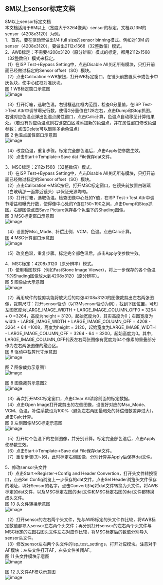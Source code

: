 ## 8M以上sensor标定文档

8M以上sensor标定文档  
本文档适用于8M以上（宽度大于3264像素）sensor的标定，文档以13M的sensor（4208x3120）为例。  
1．首先，要在驱动里做出1/4 full size的sensor binning模式。例如对13M 的sensor（4208x3120），要做出2112x1568（32整数倍）模式。  
2．AWB标定：不需要4208x3120（原分辨率）模式的标定，都用2112x1568（32整数倍）模式来标定。  
（1）在ISP Test->Bypass Setting中，点击Disable All关闭所有模块，只打开前面已经做过标定的Sensor offset（SO）模块。  
（2）点击Calibration->WB按钮，打开WB标定窗口，在镜头前放置灰卡或色卡中灰色块，使中心红框对准灰块。  
图 1 WB标定窗口示意图  
![image](https://user-images.githubusercontent.com/87683342/130884941-ae6422d1-1dd3-4391-ae7f-e8394e8ccb59.png)

（3）打开灯箱，选取色温。右键框选红框内范围，检查G分量值，在ISP Test->Test Attr中调节曝光行数，使得G分量值在128左右，点击Dump和Stop抓图。右键对应色温点弹出色温点属性窗口，点击Calc计算，色温点自动移至计算结果处。（若没有对应色温点则右键空白区域添加新的色温点，并在属性窗口修改色温参数；点击Delete可以删除多余色温点）  
图 2 色温点属性窗口示意图  
![image](https://user-images.githubusercontent.com/87683342/130885045-573fbb18-46bf-477d-9b16-4a6c3071b492.png)

（4）改变色温，重复步骤。标定完全部色温后，点击Apply使参数生效。  
（5）点击Start->Template->Save dat File保存dat文件。  

3．MSC标定：2112x1568（32整数倍）模式。  
（1）在ISP Test->Bypass Setting中，点击Disable All关闭所有模块，只打开前面已经做过标定的Sensor offset（SO）模块。  
（2）点击Calibration->MSC按钮，打开MSC标定窗口，在镜头前放置白玻璃（白玻璃那一面靠近镜头）以保证光源均匀。  
（3）打开灯箱，选取色温。检查图像中心处的Y值，在ISP Test->Test Attr中调节增益和曝光行数，使得像中心处的Y值在150~190之间，点击Dump和Stop抓图。右键图像点击Save Picture保存各个色温下的Shading图像。  
图 3 MSC标定窗口示意图  
![image](https://user-images.githubusercontent.com/87683342/130885055-a5116858-9fe6-49e0-99c3-72859ef89580.png)

（4）设置好Msc_Mode、补偿比例、VCM、色温。点击Calc计算。  
图 4 MSC计算窗口示意图  
![image](https://user-images.githubusercontent.com/87683342/130885064-7982df34-1552-4158-8e41-1d410e53f6fc.png)

（5）改变色温，重复步骤。标定完全部色温后，点击Apply使参数生效。  

4．MSC标定：4208x3120（原分辨率）模式。  
（1）使用看图软件（例如FastStone Image Viewer），将上一步保存的各个色温下的Shading图像放大到4208x3120（原分辨率）。  
图 5 图像放大示意图  
![image](https://user-images.githubusercontent.com/87683342/130885075-bf62b7a5-19ba-4ffc-8b50-bef3cdbdb6a2.png)

（2）再用软件的裁剪功能将放大后的每张4208x3120的图像裁剪出左右两张图像，裁剪尺寸：打开sensor驱动（以13Msensor驱动为例），找到下图位置，可知左图宽度为LARGE_IMAGE_WIDTH + LARGE_IMAGE_COLUMN_OFF0 = 3264 + 0 =3264，高度为height = 3120，起始宽度为0，其实高度为0；右图宽度为width - LARGE_IMAGE_WIDTH + LARGE_IMAGE_COLUMN_OFF = 4208 - 3264 + 64 =1008，高度为height = 3120，起始宽度为LARGE_IMAGE_WIDTH - LARGE_IMAGE_COLUMN_OFF = 3264 - 64 = 3200，起始高度为0。其中，LARGE_IMAGE_COLUMN_OFF代表左右两张图像有宽度为64个像素的重叠部分作为左右两张图像的融合区。  
图 6 驱动中裁剪尺寸示意图  
![image](https://user-images.githubusercontent.com/87683342/130885090-d86714c7-30d5-4dee-b4fc-88eb6f0115d8.png)

图 7 图像裁剪示意图1  
![image](https://user-images.githubusercontent.com/87683342/130885103-6ef32379-dfc7-4f23-9325-6bff7518e315.png)

图 8 图像裁剪示意图2  
![image](https://user-images.githubusercontent.com/87683342/130885106-53267b31-7c69-4023-a072-7ed53e2c2808.png)

（3）再次打开MSC标定窗口，点击Clear All清除前面的标定数据。  
（4）点击Open Image打开裁剪出的左侧图像，设置好对应的Msc_Mode、VCM、色温，补偿系数设为100%（避免左右两图最暗处的补偿倍数差异过大）。点击Calc计算。  
图 9 左侧图像MSC标定示意图  
![image](https://user-images.githubusercontent.com/87683342/130885114-76b13b05-7c34-4eb3-9094-eedcaa73afb4.png)

（5）打开每个色温下的左侧图像，并分别计算。标定完全部色温后，点击Apply使参数生效。  
（6）点击Start->Template->Save dat File保存dat文件。  
（7）重复步骤(3)~(6)，此时标定右侧图像，分别计算并Apply后保存dat文件。  

5．修改sensor头文件  
（1）点击Start->Register->Config and Header Convertion，打开头文件转换窗口，点击Sel Config浏览上一步保存的dat文件，点击Sel Header浏览头文件保存的地址，填好Sensor的名字，点击Convert即可将dat文件转换为头文件。将AWB标定的dat文件，以及MSC标定左图的dat文件和MSC标定右图的dat文件都转换成头文件。  
图 10 头文件转换示意图  
![image](https://user-images.githubusercontent.com/87683342/130885129-ea6fca28-ec44-4d5a-a731-daad37d6ffd9.png)

（2）打开sensor的左右两个头文件，先与AWB标定的头文件作比较，将AWB标定数值都导入sensor左右两个头文件；再分别打开sensor的左右两个头文件与MSC标定的左图右图头文件左右对应作比较，将MSC标定后的数值分别导入sensor头文件。  
（3）修改sensor左右两个头文件的isp_test_settings，打开对应模块。注意对于AF模块：左头文件打开AF，右头文件关闭AF。  
图 11 头文件模块示意图  
![image](https://user-images.githubusercontent.com/87683342/130885138-33ae33ac-5e06-41cb-886b-315f8c0b0e8e.png)

图 12 头文件AF模块示意图  
![image](https://user-images.githubusercontent.com/87683342/130885151-2205f415-0fa4-4a85-bba4-80f4c5be3990.png)

